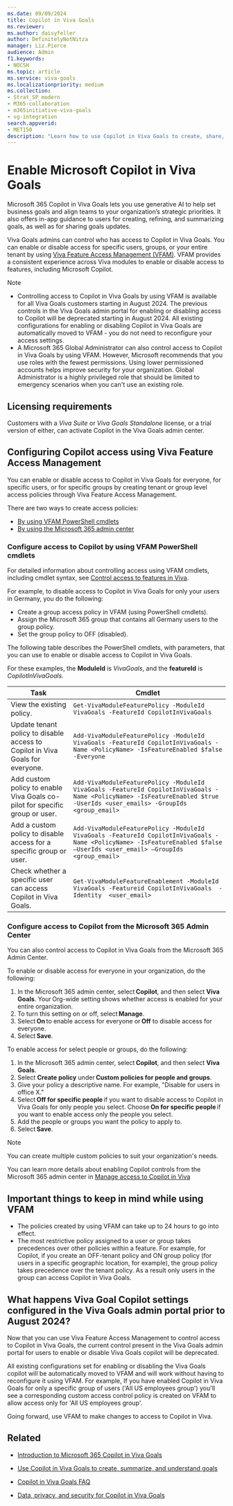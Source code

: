 ```yaml
---
ms.date: 09/09/2024
title: Copilot in Viva Goals
ms.reviewer: 
ms.author: daisyfeller
author: DefinitelyNotNitza
manager: Liz.Pierce
audience: Admin
f1.keywords:
- NOCSH
ms.topic: article
ms.service: viva-goals
ms.localizationpriority: medium
ms.collection:  
- Strat_SP_modern
- M365-collaboration
- m365initiative-viva-goals
- vg-integration  
search.appverid:
- MET150
description: "Learn how to use Copilot in Viva Goals to create, share, manage, and summarize organizational goals."
---
```


# Enable Microsoft Copilot in Viva Goals

Microsoft 365 Copilot in Viva Goals lets you use generative AI to help set business goals and align teams to your organization’s strategic priorities. It also offers in-app guidance to users for creating, refining, and summarizing goals, as well as for sharing goals updates.

Viva Goals admins can control who has access to Copilot in Viva Goals. You can enable or disable access for specific users, groups, or your entire tenant by using [Viva Feature Access Management (VFAM)](..\feature-access-management.md). VFAM provides a consistent experience across Viva modules to enable or disable access to features, including Microsoft Copilot.  

>[!NOTE]
> - Controlling access to Copilot in Viva Goals by using VFAM is available for all Viva Goals customers starting in August 2024. The previous controls in the Viva Goals admin portal for enabling or disabling access to Copilot will be deprecated starting in August 2024. All existing configurations for enabling or disabling Copilot in Viva Goals are automatically moved to VFAM - you do not need to reconfigure your access settings.
> - A Microsoft 365 Global Administrator can also control access to Copilot in Viva Goals by using VFAM. However, Microsoft recommends that you use roles with the fewest permissions. Using lower permissioned accounts helps improve security for your organization. Global Administrator is a highly privileged role that should be limited to emergency scenarios when you can't use an existing role.

## Licensing requirements

Customers with a *Viva Suite* or *Viva Goals Standalone* license, or a trial version of either, can activate Copilot in the Viva Goals admin center.

## Configuring Copilot access using Viva Feature Access Management

You can enable or disable access to Copilot in Viva Goals for everyone, for specific users, or for specific groups by creating tenant or group level access policies through Viva Feature Access Management.  

There are two ways to create access policies:

- [By using VFAM PowerShell cmdlets](#configure-access-to-copilot-by-using-vfam-powershell-cmdlets)
- [By using the Microsoft 365 admin center](#configure-access-to-copilot-from-the-microsoft-365-admin-center)

### Configure access to Copilot by using VFAM PowerShell cmdlets

For detailed information about controlling access using VFAM cmdlets, including cmdlet syntax, see [Control access to features in Viva](../feature-access-management.md).

For example, to disable access to Copilot in Viva Goals for only your users in Germany, you do the following:

- Create a group access policy in VFAM (using PowerShell cmdlets).
- Assign the Microsoft 365 group that contains all Germany users to the group policy.
- Set the group policy to OFF (disabled).

The following table describes the PowerShell cmdlets, with parameters, that you can use to enable or disable access to Copilot in Viva Goals.

For these examples, the **ModuleId** is *VivaGoals*, and the **featureId** is *CopilotInVivaGoals*.

|Task|Cmdlet|
|-|-|
|View the existing policy.|`Get-VivaModuleFeaturePolicy -ModuleId VivaGoals -FeatureId CopilotInVivaGoals`|
|Update tenant policy to disable access to Copilot in Viva Goals for everyone.|`Add-VivaModuleFeaturePolicy -ModuleId VivaGoals -FeatureId CopilotInVivaGoals -Name <PolicyName> -IsFeatureEnabled $false -Everyone`|
|Add custom policy to enable Viva Goals co-pilot for specific group or user.|`Add-VivaModuleFeaturePolicy -ModuleId VivaGoals -FeatureId CopilotInVivaGoals -Name <PolicyName> -IsFeatureEnabled $true -UserIds <user_emails> -GroupIds <group_email>`|
|Add a custom policy to disable access for a specific group or user.|`Add-VivaModuleFeaturePolicy -ModuleId VivaGoals -FeatureId CopilotInVivaGoals -Name <PolicyName> -IsFeatureEnabled $false –UserIds <user_email> –GroupIds <group_email>`|
|Check whether a specific user can access Copilot in Viva Goals.|`Get-VivaModuleFeatureEnablement -ModuleId VivaGoals -Featureid CopilotInVivaGoals  -Identity  <user_email>`|

### Configure access to Copilot from the Microsoft 365 Admin Center  

You can also control access to Copilot in Viva Goals from the Microsoft 365 Admin Center.  

To enable or disable access for everyone in your organization, do the following:

1. In the Microsoft 365 admin center, select **Copilot**, and then select **Viva Goals**. Your Org-wide setting shows whether access is enabled for your entire organization.
2. To turn this setting on or off, select **Manage**.
3. Select **On** to enable access for everyone or **Off** to disable access for everyone.
4. Select **Save**.

To enable access for select people or groups, do the following:

1. In the Microsoft 365 admin center, select **Copilot**, and then select **Viva Goals**.
2. Select **Create policy** under **Custom policies for people and groups**.
3. Give your policy a descriptive name. For example, "Disable for users in office X."
4. Select **Off for specific people** if you want to disable access to Copilot in Viva Goals for only people you select. Choose **On for specific people** if you want to enable access only the people you select.
5. Add the people or groups you want the policy to apply to.
6. Select **Save**.

> [!NOTE]
> You can create multiple custom policies to suit your organization's needs.

You can learn more details about enabling Copilot controls from the Microsoft 365 admin center in [Manage access to Copilot in Viva](../copilot/copilot-access-management.md)

## Important things to keep in mind while using VFAM

- The policies created by using VFAM can take up to 24 hours to go into effect.
- The most restrictive policy assigned to a user or group takes precedences over other policies within a feature. For example, for Copilot, if you create an OFF-tenant policy and ON group policy (for users in a specific geographic location, for example), the group policy takes precedence over the tenant policy. As a result only users in the group can access Copilot in Viva Goals.

## What happens Viva Goal Copilot settings configured in the Viva Goals admin portal prior to August 2024?

Now that you can use Viva Feature Access Management to control access to Copilot in Viva Goals, the current control present in the Viva Goals admin portal for users to enable or disable Viva Goals copilot will be deprecated.

All existing configurations set for enabling or disabling the Viva Goals copilot will be automatically moved to VFAM and will work without having to reconfigure it using VFAM. For example, If you have enabled Copilot in Viva Goals for only a specific group of users ('All US employees group') you'll see a corresponding custom access control policy is created on VFAM to allow access only for 'All US employees group'.

Going forward, use VFAM to make changes to access to Copilot in Viva.

## Related

- [Introduction to Microsoft 365 Copilot in Viva Goals](https://support.microsoft.com/topic/introduction-to-microsoft-copilot-in-viva-goals-a1c1a5f1-9135-495b-969a-6a6172305ecc)

- [Use Copilot in Viva Goals to create, summarize, and understand goals](https://support.microsoft.com/topic/use-copilot-in-viva-goals-to-create-summarize-and-understand-goals-11bf3612-669c-49b1-99f4-93b942ba5099)

- [Copilot in Viva Goals FAQ](https://support.microsoft.com/topic/copilot-in-viva-goals-faq-31e9fbac-6214-4052-958f-9e766fd8b0e3)

- [Data, privacy, and security for Copilot in Viva Goals](vg-privacy-and-security.md#copilot-in-viva-goals)
